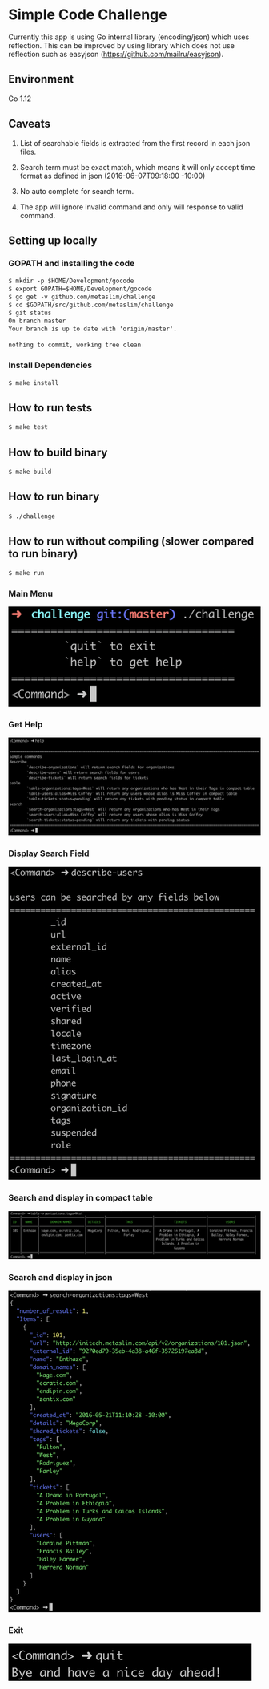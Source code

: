 # Simple Code Challenge

Currently this app is using Go internal library (encoding/json) which uses reflection. This can be improved by using library which does not use reflection such as easyjson (https://github.com/mailru/easyjson).

## Environment

Go 1.12

## Caveats

1. List of searchable fields is extracted from the first record in each json files.

2. Search term must be exact match, which means it will only accept time format as defined in json (2016-06-07T09:18:00 -10:00)

3. No auto complete for search term.

4. The app will ignore invalid command and only will response to valid command.

## Setting up locally

### GOPATH and installing the code
```
$ mkdir -p $HOME/Development/gocode
$ export GOPATH=$HOME/Development/gocode
$ go get -v github.com/metaslim/challenge
$ cd $GOPATH/src/github.com/metaslim/challenge
$ git status
On branch master
Your branch is up to date with 'origin/master'.

nothing to commit, working tree clean
```

### Install Dependencies
```sh
$ make install
```

## How to run tests

```sh
$ make test

```

## How to build binary

```sh
$ make build
```

## How to run binary

```sh
$ ./challenge
```

## How to run without compiling (slower compared to run binary)

```sh
$ make run
```

### Main Menu
![Search menu](images/readme-menu.png)

### Get Help
![Help](images/readme-help.png)

### Display Search Field
![Display search field](images/readme-field.png)

### Search and display in compact table
![Display search result in compact table](images/readme-table.png)

### Search and display in json
![Display search result in colored json](images/readme-json.png)

### Exit
![Quit](images/readme-quit.png)
